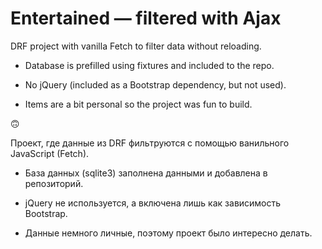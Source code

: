 # Entertained — filtered with Ajax

DRF project with vanilla Fetch to filter data without reloading.

- Database is prefilled using fixtures and included to the repo.

- No jQuery (included as a Bootstrap dependency, but not used).

- Items are a bit personal so the project was fun to build.


:upside_down_face:

Проект, где данные из DRF фильтруются с помощью ванильного JavaScript (Fetch).

- База данных (sqlite3) заполнена данными и добавлена в репозиторий.

- jQuery не используется, а включена лишь как зависимость Bootstrap.

- Данные немного личные, поэтому проект было интересно делать.
